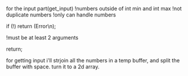for the input part(get_input)
!numbers outside of int min and int max
!not duplicate numbers
!only can handle numbers

if (!)
return (Error\n);

!must be at least 2 arguments

return;

for getting input i'll strjoin all the numbers in a temp buffer, and split the buffer with space. turn it to a 2d array.
